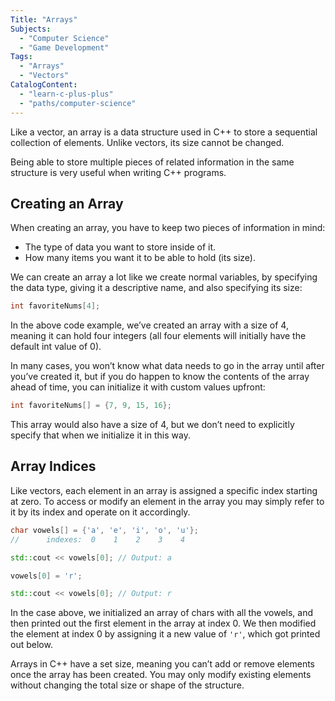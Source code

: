 ```yaml
---
Title: "Arrays"
Subjects:
  - "Computer Science"
  - "Game Development"
Tags: 
  - "Arrays"
  - "Vectors"
CatalogContent:
  - "learn-c-plus-plus"
  - "paths/computer-science"
---
```


Like a vector, an array is a data structure used in C++ to store a sequential collection of elements. Unlike vectors, its size cannot be changed.

Being able to store multiple pieces of related information in the same structure is very useful when writing C++ programs.

## Creating an Array

When creating an array, you have to keep two pieces of information in mind:

- The type of data you want to store inside of it.
- How many items you want it to be able to hold (its size).

We can create an array a lot like we create normal variables, by specifying the data type, giving it a descriptive name, and also specifying its size:

```cpp
int favoriteNums[4];
```

In the above code example, we’ve created an array with a size of 4, meaning it can hold four integers (all four elements will initially have the default int value of 0).

In many cases, you won’t know what data needs to go in the array until after you’ve created it, but if you do happen to know the contents of the array ahead of time, you can initialize it with custom values upfront:

```cpp
int favoriteNums[] = {7, 9, 15, 16};
```

This array would also have a size of 4, but we don’t need to explicitly specify that when we initialize it in this way.

## Array Indices

Like vectors, each element in an array is assigned a specific index starting at zero. To access or modify an element in the array you may simply refer to it by its index and operate on it accordingly.

```cpp
char vowels[] = {'a', 'e', 'i', 'o', 'u'};
//      indexes:  0    1    2    3    4

std::cout << vowels[0]; // Output: a

vowels[0] = 'r';

std::cout << vowels[0]; // Output: r
```

In the case above, we initialized an array of chars with all the vowels, and then printed out the first element in the array at index 0. We then modified the element at index 0 by assigning it a new value of `'r'`, which got printed out below.

Arrays in C++ have a set size, meaning you can’t add or remove elements once the array has been created. You may only modify existing elements without changing the total size or shape of the structure.
